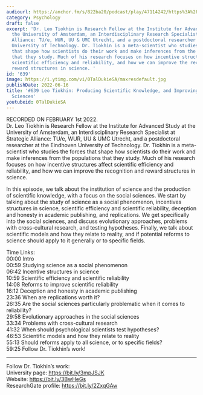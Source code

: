 ```yaml
---
audiourl: https://anchor.fm/s/822ba20/podcast/play/47114242/https%3A%2F%2Fd3ctxlq1ktw2nl.cloudfront.net%2Fstaging%2F2022-1-3%2Ff7e107aa-bc9c-195c-d823-4993819d89c9.m4a
category: Psychology
draft: false
excerpt: 'Dr. Leo Tiokhin is Research Fellow at the Institute for Advanced Study at
  the University of Amsterdam, an Interdisciplinary Research Specialist at Strategic
  Alliance: TU/e, WUR, UU & UMC Utrecht, and a postdoctoral researcher at the Eindhoven
  University of Technology. Dr. Tiokhin is a meta-scientist who studies the forces
  that shape how scientists do their work and make inferences from the populations
  that they study. Much of his research focuses on how incentive structures affect
  scientific efficiency and reliability, and how we can improve the recognition and
  reward structures in science. '
id: '639'
image: https://i.ytimg.com/vi/0TalDukieSA/maxresdefault.jpg
publishDate: 2022-06-16
title: '#639 Leo Tiokhin: Producing Scientific Knowledge, and Improving the Social
  Sciences'
youtubeid: 0TalDukieSA
---
```

<div class="timelinks">

RECORDED ON FEBRUARY 1st 2022.  
Dr. Leo Tiokhin is Research Fellow at the Institute for Advanced Study at the University of Amsterdam, an Interdisciplinary Research Specialist at Strategic Alliance: TU/e, WUR, UU & UMC Utrecht, and a postdoctoral researcher at the Eindhoven University of Technology. Dr. Tiokhin is a meta-scientist who studies the forces that shape how scientists do their work and make inferences from the populations that they study. Much of his research focuses on how incentive structures affect scientific efficiency and reliability, and how we can improve the recognition and reward structures in science. 

In this episode, we talk about the institution of science and the production of scientific knowledge, with a focus on the social sciences. We start by talking about the study of science as a social phenomenon, incentives structures in science, scientific efficiency and scientific reliability, deception and honesty in academic publishing, and replications. We get specifically into the social sciences, and discuss evolutionary approaches, problems with cross-cultural research, and testing hypotheses. Finally, we talk about scientific models and how they relate to reality, and if potential reforms to science should apply to it generally or to specific fields.

Time Links:  
<time>00:00</time> Intro  
<time>00:59</time> Studying science as a social phenomenon  
<time>06:42</time> Incentive structures in science  
<time>10:59</time> Scientific efficiency and scientific reliability  
<time>14:08</time> Reforms to improve scientific reliability  
<time>16:12</time> Deception and honesty in academic publishing  
<time>23:36</time> When are replications worth it?  
<time>26:35</time> Are the social sciences particularly problematic when it comes to reliability?  
<time>29:58</time> Evolutionary approaches in the social sciences  
<time>33:34</time> Problems with cross-cultural research  
<time>41:32</time> When should psychological scientists test hypotheses?  
<time>46:53</time> Scientific models and how they relate to reality  
<time>55:13</time> Should reforms apply to all science, or to specific fields?  
<time>59:25</time> Follow Dr. Tiokhin’s work!

---

Follow Dr. Tiokhin’s work:  
University page: https://bit.ly/3mpJSJK  
Website: https://bit.ly/3BwHeGs  
ResearchGate profile: https://bit.ly/2ZxqGAw
</div>

